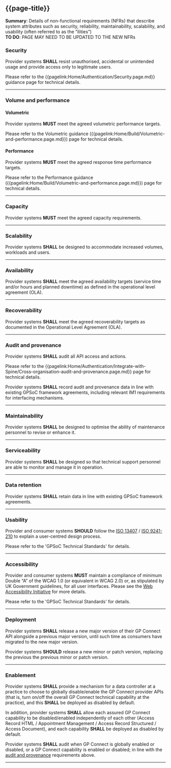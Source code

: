 ## {{page-title}}

<div class="nhsd-a-box nhsd-a-box--bg-light-blue nhsd-!t-margin-bottom-6 nhsd-t-body">
<b>Summary</b>: Details of non-functional requirements (NFRs) that describe system attributes such as security, reliability, maintainability, scalability, and usability (often referred to as the “ilities”)
</div>

<div class="nhsd-a-box nhsd-a-box--bg-red nhsd-!t-margin-bottom-6 nhsd-t-body">
<b>TO DO</b>: PAGE MAY NEED TO BE UPDATED TO THE NEW NFRs
</div>

### Security

Provider systems **SHALL** resist unauthorised, accidental or unintended usage and provide access only to legitimate users.

Please refer to the {{pagelink:Home/Authentication/Security.page.md}} guidance page for technical details.

---

### Volume and performance

#### Volumetric

Provider systems **MUST** meet the agreed volumetric performance targets.

Please refer to the Volumetric guidance ({{pagelink:Home/Build/Volumetric-and-performance.page.md}}) page for technical details.

#### Performance

Provider systems **MUST** meet the agreed response time performance targets.

Please refer to the Performance guidance ({{pagelink:Home/Build/Volumetric-and-performance.page.md}}) page for technical details.

---

### Capacity

Provider systems **MUST** meet the agreed capacity requirements.

---

### Scalability 

Provider systems **SHALL** be designed to accommodate increased volumes, workloads and users.

---

### Availability

Provider systems **SHALL** meet the agreed availability targets (service time and/or hours and planned downtime) as defined in the operational level agreement (OLA).

---

### Recoverability

Provider systems **SHALL** meet the agreed recoverability targets as documented in the Operational Level Agreement (OLA).

---

### Audit and provenance

Provider systems **SHALL** audit all API access and actions.

Please refer to the {{pagelink:Home/Authentication/Integrate-with-Spine/Cross-organisation-audit-and-provenance.page.md}} page for technical details.

Provider systems **SHALL** record audit and provenance data in line with existing GPSoC framework agreements, including relevant IM1 requirements for interfacing mechanisms.

---

### Maintainability

Provider systems **SHALL** be designed to optimise the ability of maintenance personnel to revise or enhance it.

---

### Serviceability

Provider systems **SHALL** be designed so that technical support personnel are able to monitor and manage it in operation.

---

### Data retention

Provider systems **SHALL** retain data in line with existing GPSoC framework agreements.

---

### Usability

Provider and consumer systems **SHOULD** follow the [ISO 13407](https://www.iso.org/standard/21197.html) / [ISO 9241-210](https://www.iso.org/standard/52075.html) to explain a user-centred design process.

Please refer to the 'GPSoC Technical Standards' for details.

---

### Accessibility

Provider and consumer systems **MUST** maintain a compliance of minimum Double “A” of the WCAG 1.0 (or equivalent in WCAG 2.0) or, as stipulated by UK Government guidelines, for all user interfaces. Please see the [Web Accessibility Initiative](https://www.w3.org/WAI/) for more details.

Please refer to the 'GPSoC Technical Standards' for details.

---

### Deployment

Provider systems **SHALL** release a new major version of their GP Connect API alongside a previous major version, until such time as consumers have migrated to the new major version.

Provider systems **SHOULD** release a new minor or patch version, replacing the previous the previous minor or patch version.

---

### Enablement ###

Provider systems **SHALL** provide a mechanism for a data controller at a practice to choose to globally disable/enable the GP Connect provider APIs (that is, turn on/off the overall GP Connect technical capability at the practice), and this **SHALL** be deployed as disabled by default.

In addition, provider systems **SHALL** allow each assured GP Connect capability to be disabled/enabled independently of each other (Access Record HTML / Appointment Management / Access Record Structured / Access Document), and each capability **SHALL** be deployed as disabled by default.

Provider systems **SHALL** audit when GP Connect is globally enabled or disabled, or a GP Connect capability is enabled or disabled; in line with the [audit and provenance](#audit-and-provenance) requirements above.

---
